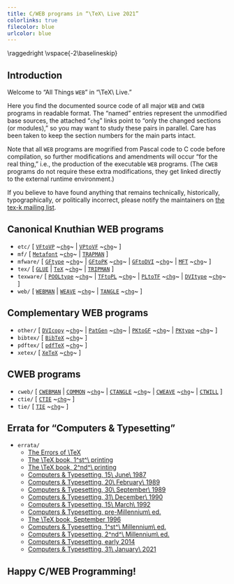 ```yaml
---
title: C/WEB programs in “\TeX\ Live 2021”
colorlinks: true
filecolor: blue
urlcolor: blue
---
```

\raggedright
\vspace{-2\baselineskip}

## Introduction

Welcome to “All Things `WEB`” in “\TeX\ Live.”

Here you find the documented source code of all major `WEB` and `CWEB` programs
in readable format.  The “named” entries represent the unmodified base sources,
the attached “`chg`” links point to “only the changed sections (or modules),”
so you may want to study these pairs in parallel.  Care has been taken to keep
the section numbers for the main parts intact.

Note that all `WEB` programs are mogrified from Pascal code to C code before
compilation, so further modifications and amendments will occur “for the real
thing,” i.e., the production of the executable `WEB` programs.  (The `CWEB`
programs do not require these extra modifications, they get linked directly to
the external runtime environment.)

If you believe to have found anything that remains technically, historically,
typographically, or politically incorrect, please notify the maintainers on
[the tex-k mailing list](mailto:tex-k@tug.org).

## Canonical Knuthian WEB programs

* `etc/` \[
  [`VFtoVP`](etc/vftovp.pdf) ~[`chg`](etc/vftovp-changes.pdf)~ \|
  [`VPtoVF`](etc/vptovf.pdf) ~[`chg`](etc/vptovf-changes.pdf)~ \]
* `mf/` \[
  [`Metafont`](mf/mf.pdf) ~[`chg`](mf/mf-changes.pdf)~ \|
  [`TRAPMAN`](mf/trapman.pdf) \]
* `mfware/` \[
  [`GFtype`](mfware/gftype.pdf) ~[`chg`](mfware/gftype-changes.pdf)~ \|
  [`GFtoPK`](mfware/gftopk.pdf) ~[`chg`](mfware/gftopk-changes.pdf)~ \|
  [`GFtoDVI`](mfware/gftodvi.pdf) ~[`chg`](mfware/gftodvi-changes.pdf)~ \|
  [`MFT`](mfware/mft.pdf) ~[`chg`](mfware/mft-changes.pdf)~ \]
* `tex/` \[
  [`GLUE`](tex/glue.pdf) \|
  [`TeX`](tex/tex.pdf) ~[`chg`](tex/tex-changes.pdf)~ \|
  [`TRIPMAN`](tex/tripman.pdf) \]
* `texware/` \[
  [`POOLtype`](texware/pooltype.pdf) ~[`chg`](texware/pooltype-changes.pdf)~ \|
  [`TFtoPL`](texware/tftopl.pdf) ~[`chg`](texware/tftopl-changes.pdf)~ \|
  [`PLtoTF`](texware/pltotf.pdf) ~[`chg`](texware/pltotf-changes.pdf)~ \|
  [`DVItype`](texware/dvitype.pdf) ~[`chg`](texware/dvitype-changes.pdf)~ \]
* `web/` \[
  [`WEBMAN`](web/webman.pdf) \|
  [`WEAVE`](web/weave.pdf) ~[`chg`](web/weave-changes.pdf)~ \|
  [`TANGLE`](web/tangle.pdf) ~[`chg`](web/tangle-changes.pdf)~ \]

## Complementary WEB programs

* `other/` \[
  [`DVIcopy`](other/dvicopy.pdf) ~[`chg`](other/dvicopy-changes.pdf)~ \|
  [`PatGen`](other/patgen.pdf) ~[`chg`](other/patgen-changes.pdf)~ \|
  [`PKtoGF`](other/pktogf.pdf) ~[`chg`](other/pktogf-changes.pdf)~ \|
  [`PKtype`](other/pktype.pdf) ~[`chg`](other/pktype-changes.pdf)~ \]
* `bibtex/` \[ [`BibTeX`](bibtex/bibtex.pdf) ~[`chg`](bibtex/bibtex-changes.pdf)~ \]
* `pdftex/` \[ [`pdfTeX`](pdftex/pdftex.pdf) ~[`chg`](pdftex/pdftex-changes.pdf)~ \]
* `xetex/` \[ [`XeTeX`](xetex/xetex.pdf) ~[`chg`](xetex/xetex-changes.pdf)~ \]

## CWEB programs

* `cweb/` \[
  [`CWEBMAN`](cweb/cwebman.pdf) \|
  [`COMMON`](cweb/common.pdf) ~[`chg`](cweb/common-changes.pdf)~ \|
  [`CTANGLE`](cweb/ctangle.pdf) ~[`chg`](cweb/ctangle-changes.pdf)~ \|
  [`CWEAVE`](cweb/cweave.pdf) ~[`chg`](cweb/cweave-changes.pdf)~ \|
  [`CTWILL`](cweb/ctwill.pdf) \]
* `ctie/` \[ [`CTIE`](ctie/ctie.pdf) ~[`chg`](ctie/ctie-changes.pdf)~ \]
* `tie/` \[ [`TIE`](tie/tie.pdf) ~[`chg`](tie/tie-changes.pdf)~ \]

## Errata for “Computers & Typesetting”

* `errata/`
  * [The Errors of \TeX](errata/errorlog.pdf)
  * [The \TeX book, 1^st^\ printing](errata/errata.one.pdf)
  * [The \TeX book, 2^nd^\ printing](errata/errata.two.pdf)
  * [Computers & Typesetting, 15\ June\ 1987](errata/errata.three.pdf)
  * [Computers & Typesetting, 20\ February\ 1989](errata/errata.four.pdf)
  * [Computers & Typesetting, 30\ September\ 1989](errata/errata.five.pdf)
  * [Computers & Typesetting, 31\ December\ 1990](errata/errata.six.pdf)
  * [Computers & Typesetting, 15\ March\ 1992](errata/errata.seven.pdf)
  * [Computers & Typesetting, pre-Millennium\ ed.](errata/errata.eight.pdf)
  * [The \TeX book, September 1996](errata/errata.nine.pdf)
  * [Computers & Typesetting, 1^st^\ Millennium\ ed.](errata/errata.ten.pdf)
  * [Computers & Typesetting, 2^nd^\ Millennium\ ed.](errata/errata.eleven.pdf)
  * [Computers & Typesetting, early 2014](errata/errata.twelve.pdf)
  * [Computers & Typesetting, 31\ January\ 2021](errata/errata.pdf)

## Happy C/WEB Programming!
